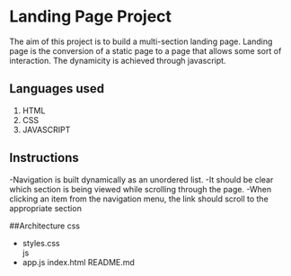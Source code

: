 # Landing Page Project
The aim of this project is to build a multi-section landing page.
Landing page is the conversion of a static page to a page that allows some sort of interaction. 
The dynamicity is achieved through javascript.

## Languages used
1. HTML
2. CSS
3. JAVASCRIPT

## Instructions
-Navigation is built dynamically as an unordered list.
-It should be clear which section is being viewed while scrolling through the page.
-When clicking an item from the navigation menu, the link should scroll to the appropriate section

##Architecture
css
- styles.css    
js
- app.js
index.html
README.md